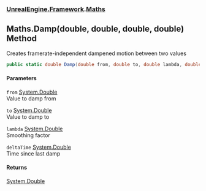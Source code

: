 ### [UnrealEngine.Framework](./UnrealEngine-Framework.md 'UnrealEngine.Framework').[Maths](./UnrealEngine-Framework-Maths.md 'UnrealEngine.Framework.Maths')
## Maths.Damp(double, double, double, double) Method
Creates framerate-independent dampened motion between two values  
```csharp
public static double Damp(double from, double to, double lambda, double deltaTime);
```
#### Parameters
<a name='UnrealEngine-Framework-Maths-Damp(double_double_double_double)-from'></a>
`from` [System.Double](https://docs.microsoft.com/en-us/dotnet/api/System.Double 'System.Double')  
Value to damp from  
  
<a name='UnrealEngine-Framework-Maths-Damp(double_double_double_double)-to'></a>
`to` [System.Double](https://docs.microsoft.com/en-us/dotnet/api/System.Double 'System.Double')  
Value to damp to  
  
<a name='UnrealEngine-Framework-Maths-Damp(double_double_double_double)-lambda'></a>
`lambda` [System.Double](https://docs.microsoft.com/en-us/dotnet/api/System.Double 'System.Double')  
Smoothing factor  
  
<a name='UnrealEngine-Framework-Maths-Damp(double_double_double_double)-deltaTime'></a>
`deltaTime` [System.Double](https://docs.microsoft.com/en-us/dotnet/api/System.Double 'System.Double')  
Time since last damp  
  
#### Returns
[System.Double](https://docs.microsoft.com/en-us/dotnet/api/System.Double 'System.Double')  
